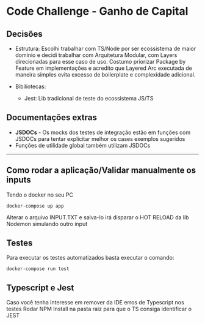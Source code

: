 # Code Challenge - Ganho de Capital

## Decisões

- Estrutura: Escolhi trabalhar com TS/Node por ser ecossistema de maior domínio e decidi trabalhar com Arquitetura Modular, com Layers direcionadas para esse caso de uso. Costumo priorizar Package by Feature em implementações e acredito que Layered Arc executada de maneira simples evita
  excesso de boilerplate e complexidade adicional.

- Bibiliotecas:
  - Jest: Lib tradicional de teste do ecossistema JS/TS

## Documentações extras

- **JSDOCs** - Os mocks dos testes de integração estão em funções com JSDOCs para tentar explicitar
  melhor os cases exemplos sugeridos
- Funções de utilidade global também utilizam JSDOCs

---

## Como rodar a aplicação/Validar manualmente os inputs

Tendo o docker no seu PC

`docker-compose up app`

Alterar o arquivo INPUT.TXT e salva-lo irá disparar o HOT RELOAD da lib Nodemon simulando
outro input

## Testes

Para executar os testes automatizados basta executar o comando:

`docker-compose run test`

## Typescript e Jest

Caso você tenha interesse em remover da IDE erros de Typescript nos testes
Rodar NPM Install na pasta raiz para que o TS consiga identificar o JEST
